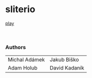 # sliterio
[play]()
<br><br><br>
<h3>Authors</h3>
<table>
<tr>
<td>Michal Adámek</td>
<td>Jakub Biško</td>
</tr>
<tr>
<td>Adam Holub</td>
<td>David Kadaník</td>
</tr>
<tr>
</tr>
<tr>
</tr>
</table>
